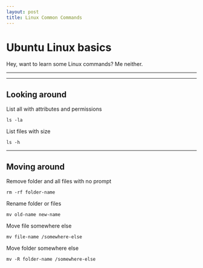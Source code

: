 ```yaml
---
layout: post
title: Linux Common Commands
---
```


# Ubuntu Linux basics

Hey, want to learn some Linux commands? Me neither.

***
<hr class="rule">

## Looking around

List all with attributes and permissions

    ls -la

List files with size

    ls -h

***

## Moving around

Remove folder and all files with no prompt

    rm -rf folder-name

Rename folder or files

    mv old-name new-name

Move file somewhere else

    mv file-name /somewhere-else

Move folder somewhere else

    mv -R folder-name /somewhere-else
